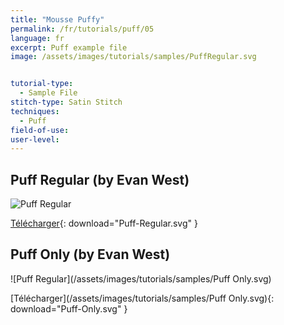 ```yaml
---
title: "Mousse Puffy"
permalink: /fr/tutorials/puff/05
language: fr
excerpt: Puff example file
image: /assets/images/tutorials/samples/PuffRegular.svg


tutorial-type:
  - Sample File
stitch-type: Satin Stitch
techniques:
  - Puff
field-of-use:
user-level: 
---
```


## Puff Regular (by Evan West)

![Puff Regular](/assets/images/tutorials/samples/PuffRegular.svg)

[Télécharger](/assets/images/tutorials/samples/PuffRegular.svg){: download="Puff-Regular.svg" }

## Puff Only (by Evan West)

![Puff Regular](/assets/images/tutorials/samples/Puff Only.svg)

[Télécharger](/assets/images/tutorials/samples/Puff Only.svg){: download="Puff-Only.svg" }

